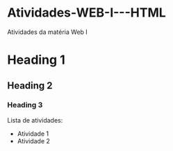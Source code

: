 # Atividades-WEB-I---HTML
Atividades da matéria Web I

# Heading 1
## Heading 2
### Heading 3

Lista de atividades:
- Atividade 1
- Atividade 2
